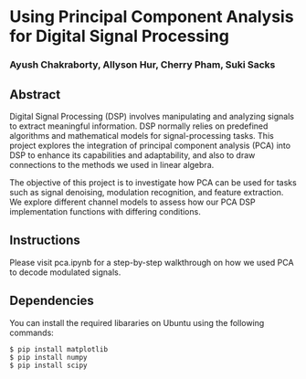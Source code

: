 # Using Principal Component Analysis for Digital Signal Processing
### Ayush Chakraborty, Allyson Hur, Cherry Pham, Suki Sacks

## Abstract
Digital Signal Processing (DSP) involves manipulating and analyzing signals to extract meaningful information. DSP normally relies on predefined algorithms and mathematical models for signal-processing tasks. This project explores the integration of principal component analysis (PCA) into DSP to enhance its capabilities and adaptability, and also to draw connections to the methods we used in linear algebra.

The objective of this project is to investigate how PCA can be used for tasks such as signal denoising, modulation recognition, and feature extraction. We explore different channel models to assess how our PCA DSP implementation functions with differing conditions.

## Instructions
Please visit pca.ipynb for a step-by-step walkthrough on how we used PCA to decode modulated signals.

## Dependencies
You can install the required libararies on Ubuntu using the following commands:
```
$ pip install matplotlib
$ pip install numpy
$ pip install scipy
```

